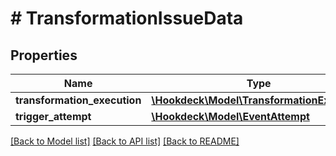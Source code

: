 # # TransformationIssueData

## Properties

Name | Type | Description | Notes
------------ | ------------- | ------------- | -------------
**transformation_execution** | [**\Hookdeck\Model\TransformationExecution**](TransformationExecution.md) |  |
**trigger_attempt** | [**\Hookdeck\Model\EventAttempt**](EventAttempt.md) |  | [optional]

[[Back to Model list]](../../README.md#models) [[Back to API list]](../../README.md#endpoints) [[Back to README]](../../README.md)
